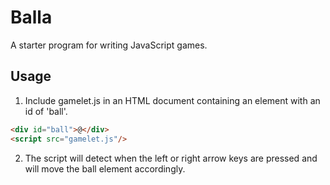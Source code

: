 # Balla
A starter program for writing JavaScript games.
## Usage
1. Include gamelet.js in an HTML document containing an
element with an id of 'ball'.
```html
<div id="ball">@</div>
<script src="gamelet.js"/>
```
2. The script will detect when the left or right arrow
keys are pressed and will move the ball element
accordingly.
